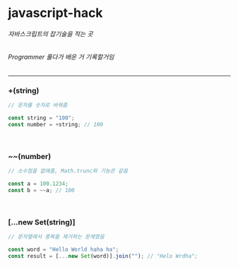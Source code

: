 # javascript-hack

###### 자바스크립트의 잡기술을 적는 곳

###### Programmer 풀다가 배운 거 기록할거임

<hr />

### +(string)

```javascript
// 문자를 숫자로 바꿔줌

const string = "100";
const number = +string; // 100
```

<br/>

### ~~(number)

```javascript
// 소수점을 없애줌, Math.trunc와 기능은 같음

const a = 100.1234;
const b = ~~a; // 100
```

<br/>

### [...new Set(string)]

```javascript
// 문자열에서 중복을 제거하는 문제였음

const word = "Hello World haha ha";
const result = [...new Set(word)].join(""); // "Helo Wrdha";
```
